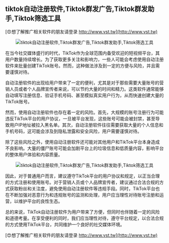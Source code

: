 ## **tiktok自动注册软件,Tiktok群发广告,Tiktok群发助手,Tiktok筛选工具**

[😍想了解推广相关软件的朋友请登录 http://www.vst.tw](http://www.vst.tw)

 <center><img src="https://vst.tw/MP4/tuiguang/png/5.png" alt="tiktok自动注册软件,Tiktok群发广告,Tiktok群发助手,Tiktok筛选工具"></center>

在当今社交媒体盛行的时代，TikTok作为全球范围内备受欢迎的短视频平台，其用户数量持续增长。为了获取更多关注和影响力，一些人可能会考虑使用自动注册软件来批量创建TikTok账号。然而，这种做法涉及到一定的方便与风险，并且需要谨慎对待。

自动注册软件的出现给用户带来了一定的便利，尤其是对于那些需要大量账号的营销人员或者个人品牌宣传者来说，可以节约大量的时间和精力。这类软件通常能够自动填写注册信息、验证手机号码、甚至模拟真实用户行为，从而快速创建大量的TikTok账号。

然而，使用自动注册软件也存在着一定的风险。首先，大规模的账号注册行为可能违反TikTok平台的用户协议，一旦被平台发现，这些账号可能会被封禁，甚至导致用户IP地址被拉入黑名单。其次，自动注册软件往往需要获取大量的个人信息和手机号码，这可能会涉及到隐私泄露和安全风险，用户需要谨慎对待。

除了这些风险之外，使用自动注册软件还可能对其他用户和TikTok平台本身造成不良影响。大量的僵尸账号可能会加剧平台上的垃圾信息和低质量内容，影响平台的整体用户体验和内容质量。

 <center><img src="https://vst.tw/MP4/tuiguang/png/4.png" alt="tiktok自动注册软件,Tiktok群发广告,Tiktok群发助手,Tiktok筛选工具"></center>

因此，对于普通用户而言，建议遵守TikTok平台的用户协议和规定，以正当合理的方式注册和使用账号。对于营销人员或个人品牌宣传者，建议通过合法合规的方式获取粉丝和关注度，避免使用自动注册软件等违规手段。同时，TikTok平台也在不断加强对恶意行为和违规账号的监测和处理，用户应当理性对待账号注册和运营，以维护平台的良性生态。

总的来说，TikTok自动注册软件为用户带来了方便，但同时也伴随着一定的风险和道德考量。在享受便利的同时，我们应当理性对待，遵守平台规定，以合法合规的方式使用TikTok平台，共同维护一个良好的社交媒体环境。

[😍想了解推广相关软件的朋友请登录 http://www.vst.tw](http://www.vst.tw)




